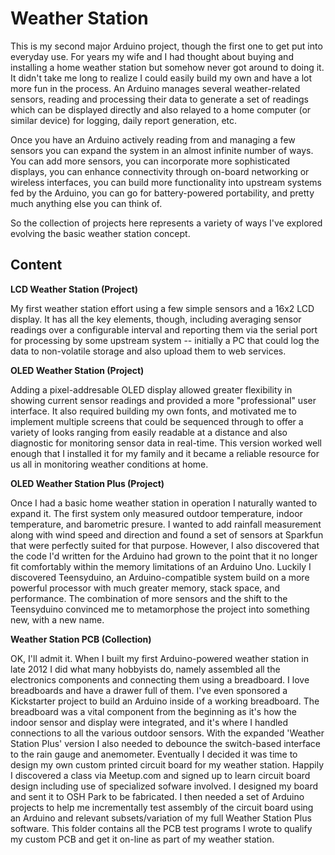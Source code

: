 Weather Station
===============

This is my second major Arduino project, though the first one to get put into everyday use.  For years my wife and I had thought about buying and installing a home weather station but somehow never got around to doing it.  It didn't take me long to realize I could easily build my own and have a lot more fun in the process.  An Arduino manages several weather-related sensors, reading and processing their data to generate a set of readings which can be displayed directly and also relayed to a home computer (or similar device) for logging, daily report generation, etc. 

Once you have an Arduino actively reading from and managing a few sensors you can expand the system in an almost infinite number of ways.  You can add more sensors, 
you can incorporate more sophisticated displays, you can enhance connectivity through on-board networking or wireless interfaces, you can build more functionality into
upstream systems fed by the Arduino, you can go for battery-powered portability, and pretty much anything else you can think of.

So the collection of projects here represents a variety of ways I've explored evolving the basic weather station concept.

## Content

**LCD Weather Station (Project)**

My first weather station effort using a few simple sensors and a 16x2 LCD display.  It has all the key elements, though, including averaging sensor readings over a
configurable interval and reporting them via the serial port for processing by some upstream system -- initially a PC that could log the data to non-volatile storage and 
also upload them to web services.

**OLED Weather Station (Project)**

Adding a pixel-addresable OLED display allowed greater flexibility in showing current sensor readings and provided a more "professional" user interface. It also required
building my own fonts, and motivated me to implement multiple screens that could be sequenced through to offer a variety of looks ranging from easily readable at a
distance and also diagnostic for monitoring sensor data in real-time.  This version worked well enough that I installed it for my family and it became a reliable
resource for us all in monitoring weather conditions at home.

**OLED Weather Station Plus (Project)**

Once I had a basic home weather station in operation I naturally wanted to expand it.  The first system only measured outdoor temperature, indoor temperature, and 
barometric presure.  I wanted to add rainfall measurement along with wind speed and direction and found a set of sensors at Sparkfun that were perfectly suited for
that purpose. However, I also discovered that the code I'd written for the Arduino had grown to the point that it no longer fit comfortably within the memory 
limitations of an Arduino Uno.  Luckily I discovered Teensyduino, an Arduino-compatible system build on a more powerful processor with much greater memory, stack 
space, and performance.  The combination of more sensors and the shift to the Teensyduino convinced me to metamorphose the project into something new, with a new
name.

**Weather Station PCB (Collection)**

OK, I'll admit it.  When I built my first Arduino-powered weather station in late 2012 I did what many hobbyists do, namely assembled all the electronics components and
connecting them using a breadboard.  I love breadboards and have a drawer full of them. I've even sponsored a Kickstarter project to build an Arduino inside of a working
breadboard. The breadboard was a vital component from the beginning as it's how the indoor sensor and display were integrated, and it's where I handled connections to
all the various outdoor sensors. With the expanded 'Weather Station Plus' version I also needed to debounce the switch-based interface to the rain gauge and anemometer.
Eventually I decided it was time to design my own custom printed circuit board for my weather station.  Happily I discovered a class via Meetup.com and signed up to
learn circuit board design including use of specialized sofware involved.  I designed my board and sent it to OSH Park to be fabricated.  I then needed a set of
Arduino projects to help me incrementally test assembly of the circuit board using an Arduino and relevant subsets/variation of my full Weather Station Plus software.
This folder contains all the PCB test programs I wrote to qualify my custom PCB and get it on-line as part of my weather station.
